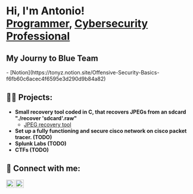 <h1>Hi, I'm Antonio! <br/><a href="https://github.com/txnyz01">Programmer</a>, <a href="https://www.linkedin.com/in/antonio-velichkov-46b5a719a/">Cybersecurity Professional</a>

<h2>My Journy to Blue Team</h2>
 - [Notion](https://tonyz.notion.site/Offensive-Security-Basics-f6fb60c6acec4f6595e3d290d9b84a82)

<h2>👨‍💻 Projects:</h2>

- <b> Small recovery tool coded in C, that recovers JPEGs from an sdcard "./recover 'sdcard'.raw"</b>
  - [JPEG recovery tool](https://github.com/code50/33939134/blob/main/recover/recover.c)
- <b>Set up a fully functioning and secure cisco network on cisco packet tracer. (TODO)</b>
- <b>Splunk Labs (TODO)<b>
- <b>CTFs (TODO)<b>


<h2> 🤳 Connect with me:</h2>

[<img align="left" alt="JoshMadakor | LinkedIn" width="22px" src="https://cdn.jsdelivr.net/npm/simple-icons@v3/icons/linkedin.svg" />][linkedin]
[<img align="left" alt="JoshMadakor | Instagram" width="22px" src="https://cdn.jsdelivr.net/npm/simple-icons@v3/icons/instagram.svg" />][instagram]

[instagram]: https://www.instagram.com/tyzv01/
[linkedin]: https://www.linkedin.com/in/antonio-velichkov-46b5a719a/

